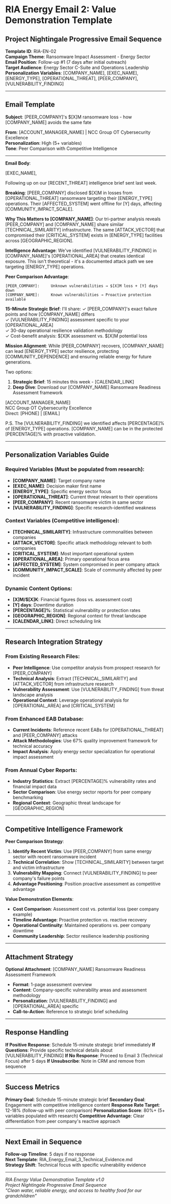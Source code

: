 # RIA Energy Email 2: Value Demonstration Template
## Project Nightingale Progressive Email Sequence

**Template ID**: RIA-EN-02  
**Campaign Theme**: Ransomware Impact Assessment - Energy Sector  
**Email Position**: Follow-up #1 (7 days after initial outreach)  
**Target Audience**: Energy Sector C-Suite and Operations Leadership  
**Personalization Variables**: [COMPANY_NAME], [EXEC_NAME], [ENERGY_TYPE], [OPERATIONAL_THREAT], [PEER_COMPANY], [VULNERABILITY_FINDING]  

---

## Email Template

**Subject**: [PEER_COMPANY]'s $[X]M ransomware loss - how [COMPANY_NAME] avoids the same fate

**From**: [ACCOUNT_MANAGER_NAME] | NCC Group OT Cybersecurity Excellence  
**Personalization**: High (5+ variables)  
**Tone**: Peer Comparison with Competitive Intelligence  

---

**Email Body**:

[EXEC_NAME],

Following up on our [RECENT_THREAT] intelligence brief sent last week.

**Breaking**: [PEER_COMPANY] disclosed $[X]M in losses from [OPERATIONAL_THREAT] ransomware targeting their [ENERGY_TYPE] operations. Their [AFFECTED_SYSTEM] went offline for [Y] days, affecting [COMMUNITY_IMPACT_SCALE].

**Why This Matters to [COMPANY_NAME]**:
Our tri-partner analysis reveals [PEER_COMPANY] and [COMPANY_NAME] share similar [TECHNICAL_SIMILARITY] infrastructure. The same [ATTACK_VECTOR] that compromised their [CRITICAL_SYSTEM] exists in [ENERGY_TYPE] facilities across [GEOGRAPHIC_REGION].

**Intelligence Advantage**: We've identified [VULNERABILITY_FINDING] in [COMPANY_NAME]'s [OPERATIONAL_AREA] that creates identical exposure. This isn't theoretical - it's a documented attack path we see targeting [ENERGY_TYPE] operations.

**Peer Comparison Advantage**:
```
[PEER_COMPANY]:     Unknown vulnerabilities → $[X]M loss + [Y] days down
[COMPANY_NAME]:     Known vulnerabilities → Proactive protection available
```

**15-Minute Strategic Brief**: I'll share:
✓ [PEER_COMPANY]'s exact failure points and how [COMPANY_NAME] differs  
✓ [VULNERABILITY_FINDING] assessment specific to your [OPERATIONAL_AREA]  
✓ 30-day operational resilience validation methodology  
✓ Cost-benefit analysis: $[X]K assessment vs. $[X]M potential loss  

**Mission Alignment**: While [PEER_COMPANY] recovers, [COMPANY_NAME] can lead [ENERGY_TYPE] sector resilience, protecting [COMMUNITY_DEPENDENCE] and ensuring reliable energy for future generations.

Two options:
1. **Strategic Brief**: 15 minutes this week - [CALENDAR_LINK]
2. **Deep Dive**: Download our [COMPANY_NAME] Ransomware Readiness Assessment framework

[ACCOUNT_MANAGER_NAME]  
NCC Group OT Cybersecurity Excellence  
Direct: [PHONE] | [EMAIL]  

P.S. The [VULNERABILITY_FINDING] we identified affects [PERCENTAGE]% of [ENERGY_TYPE] operations. [COMPANY_NAME] can be in the protected [PERCENTAGE]% with proactive validation.

---

## Personalization Variables Guide

### Required Variables (Must be populated from research):
- **[COMPANY_NAME]**: Target company name
- **[EXEC_NAME]**: Decision maker first name  
- **[ENERGY_TYPE]**: Specific energy sector focus
- **[OPERATIONAL_THREAT]**: Current threat relevant to their operations
- **[PEER_COMPANY]**: Recent ransomware victim in same sector
- **[VULNERABILITY_FINDING]**: Specific research-identified weakness

### Context Variables (Competitive intelligence):
- **[TECHNICAL_SIMILARITY]**: Infrastructure commonalities between companies
- **[ATTACK_VECTOR]**: Specific attack methodology relevant to both companies
- **[CRITICAL_SYSTEM]**: Most important operational system
- **[OPERATIONAL_AREA]**: Primary operational focus area
- **[AFFECTED_SYSTEM]**: System compromised in peer company attack
- **[COMMUNITY_IMPACT_SCALE]**: Scale of community affected by peer incident

### Dynamic Content Options:
- **[X]M/$[X]K**: Financial figures (loss vs. assessment cost)
- **[Y] days**: Downtime duration
- **[PERCENTAGE]%**: Statistical vulnerability or protection rates
- **[GEOGRAPHIC_REGION]**: Regional context for threat landscape
- **[CALENDAR_LINK]**: Direct scheduling link

---

## Research Integration Strategy

### From Existing Research Files:
- **Peer Intelligence**: Use competitor analysis from prospect research for [PEER_COMPANY]
- **Technical Analysis**: Extract [TECHNICAL_SIMILARITY] and [ATTACK_VECTOR] from infrastructure research
- **Vulnerability Assessment**: Use [VULNERABILITY_FINDING] from threat landscape analysis
- **Operational Context**: Leverage operational analysis for [OPERATIONAL_AREA] and [CRITICAL_SYSTEM]

### From Enhanced EAB Database:
- **Current Incidents**: Reference recent EABs for [OPERATIONAL_THREAT] and [PEER_COMPANY] attacks
- **Attack Methodologies**: Use 67% quality improvement framework for technical accuracy
- **Impact Analysis**: Apply energy sector specialization for operational impact assessment

### From Annual Cyber Reports:
- **Industry Statistics**: Extract [PERCENTAGE]% vulnerability rates and financial impact data
- **Sector Comparison**: Use energy sector reports for peer company benchmarking
- **Regional Context**: Geographic threat landscape for [GEOGRAPHIC_REGION]

---

## Competitive Intelligence Framework

**Peer Comparison Strategy**:
1. **Identify Recent Victim**: Use [PEER_COMPANY] from same energy sector with recent ransomware incident
2. **Technical Correlation**: Show [TECHNICAL_SIMILARITY] between target and victim infrastructure
3. **Vulnerability Mapping**: Connect [VULNERABILITY_FINDING] to peer company's failure points
4. **Advantage Positioning**: Position proactive assessment as competitive advantage

**Value Demonstration Elements**:
- **Cost Comparison**: Assessment cost vs. potential loss (peer company example)
- **Timeline Advantage**: Proactive protection vs. reactive recovery
- **Operational Continuity**: Maintained operations vs. peer company downtime
- **Community Leadership**: Sector resilience leadership positioning

---

## Attachment Strategy

**Optional Attachment**: [COMPANY_NAME] Ransomware Readiness Assessment Framework
- **Format**: 1-page assessment overview
- **Content**: Company-specific vulnerability areas and assessment methodology
- **Personalization**: [VULNERABILITY_FINDING] and [OPERATIONAL_AREA] specific
- **Call-to-Action**: Reference to strategic brief scheduling

---

## Response Handling

**If Positive Response**: Schedule 15-minute strategic brief immediately
**If Questions**: Provide specific technical details about [VULNERABILITY_FINDING]
**If No Response**: Proceed to Email 3 (Technical Focus) after 5 days
**If Unsubscribe**: Note in CRM and remove from sequence

---

## Success Metrics

**Primary Goal**: Schedule 15-minute strategic brief
**Secondary Goal**: Engagement with competitive intelligence content
**Response Rate Target**: 12-18% (follow-up with peer comparison)
**Personalization Score**: 80%+ (5+ variables populated with research)
**Competitive Advantage**: Clear differentiation from peer company's reactive approach

---

## Next Email in Sequence

**Follow-up Timeline**: 5 days if no response  
**Next Template**: RIA_Energy_Email_3_Technical_Evidence.md  
**Strategy Shift**: Technical focus with specific vulnerability evidence  

---

*RIA Energy Value Demonstration Template v1.0*  
*Project Nightingale Progressive Email Sequence*  
*"Clean water, reliable energy, and access to healthy food for our grandchildren"*
